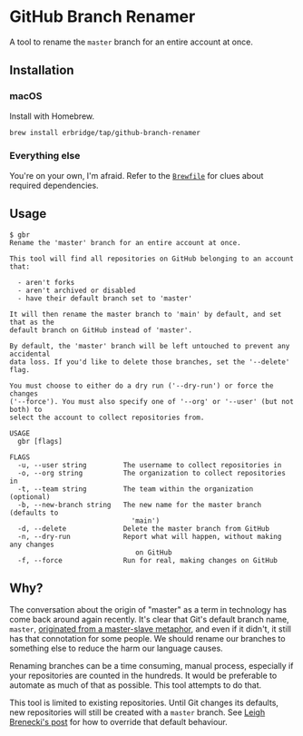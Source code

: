 # GitHub Branch Renamer

A tool to rename the `master` branch for an entire account at once.

## Installation

### macOS

Install with Homebrew.

```sh
brew install erbridge/tap/github-branch-renamer
```

### Everything else

You're on your own, I'm afraid. Refer to the [`Brewfile`](Brewfile) for clues
about required dependencies.

## Usage

```
$ gbr
Rename the 'master' branch for an entire account at once.

This tool will find all repositories on GitHub belonging to an account that:

  - aren't forks
  - aren't archived or disabled
  - have their default branch set to 'master'

It will then rename the master branch to 'main' by default, and set that as the
default branch on GitHub instead of 'master'.

By default, the 'master' branch will be left untouched to prevent any accidental
data loss. If you'd like to delete those branches, set the '--delete' flag.

You must choose to either do a dry run ('--dry-run') or force the changes
('--force'). You must also specify one of '--org' or '--user' (but not both) to
select the account to collect repositories from.

USAGE
  gbr [flags]

FLAGS
  -u, --user string         The username to collect repositories in
  -o, --org string          The organization to collect repositories in
  -t, --team string         The team within the organization (optional)
  -b, --new-branch string   The new name for the master branch (defaults to
                              'main')
  -d, --delete              Delete the master branch from GitHub
  -n, --dry-run             Report what will happen, without making any changes
                               on GitHub
  -f, --force               Run for real, making changes on GitHub
```

## Why?

The conversation about the origin of "master" as a term in technology has come
back around again recently. It's clear that Git's default branch name, `master`,
[originated from a master-slave metaphor](https://mail.gnome.org/archives/desktop-devel-list/2019-May/msg00066.html),
and even if it didn't, it still has that connotation for some people. We should
rename our branches to something else to reduce the harm our language causes.

Renaming branches can be a time consuming, manual process, especially if your
repositories are counted in the hundreds. It would be preferable to automate as
much of that as possible. This tool attempts to do that.

This tool is limited to existing repositories. Until Git changes its defaults,
new repositories will still be created with a `master` branch. See
[Leigh Brenecki's post](https://leigh.net.au/writing/git-init-main/) for how to
override that default behaviour.
